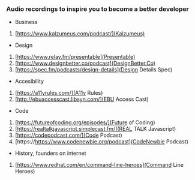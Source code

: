 ### Audio recordings to inspire you to become a better developer

* Business
  
1. [https://www.kalzumeus.com/podcast/](Kalzumeus)

* Design 

1. [https://www.relay.fm/presentable](Presentable)
2. [https://www.designbetter.co/podcast](DesignBetter.Co)
3. [https://spec.fm/podcasts/design-details](Design Details Spec)

* Accesibility
  
1. [https://a11yrules.com/](A11y Rules)
2. [http://ebuaccesscast.libsyn.com/](EBU Access Cast)

* Code

1. [https://futureofcoding.org/episodes/](Future of Coding)
2. [https://realtalkjavascript.simplecast.fm/](REAL TALK Javascript)
3. [https://codepodcast.com/](Code Podcast)
4. [https://https://www.codenewbie.org/podcast](CodeNewbie Podcast)

* History, founders on internet

1. [https://www.redhat.com/en/command-line-heroes](Command Line Heroes)
